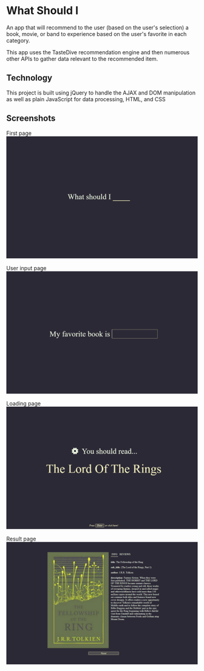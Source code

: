 # What Should I

An app that will recommend to the user (based on the user's selection) a book, movie, or band to experience based on the user's favorite in each category.

This app uses the TasteDive recommendation engine and then numerous other APIs to gather data relevant to the recommended item.

## Technology

This project is built using jQuery to handle the AJAX and DOM manipulation as well as plain JavaScript for data processing, HTML, and CSS

## Screenshots

First page
![Splash screen](Screenshots/Splash.png)

User input page
![User input screen](Screenshots/User%20input.png)

Loading page
![Loading screen](Screenshots/Loading%20screen.png)

Result page
![Result screen](Screenshots/Results%20screen.png)
